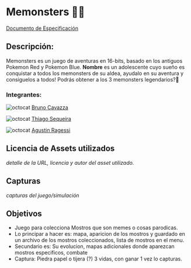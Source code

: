 # Memonsters 👾🌄

[Documento de Especificación](docs/especificacion.md)

## Descripción:
Memonsters es un juego de aventuras en 16-bits, basado en los antiguos Pokemon Red y Pokemon Blue. **Nombre** es un adolescente cuyo sueño es conquistar a todos los memonsters de su aldea, ayudalo en su aventura y consiguelos a todos! Podrás obtener a los 3 memonsters legendarios?🤔

### Integrantes:

![octocat](https://github.com/brunocavazza.png?size=70) [Bruno Cavazza](https://github.com/brunocavazza)

![octocat](https://github.com/thiagosequeira.png?size=70) [Thiago Sequeira](https://github.com/thiagosequeira)

![octocat](https://github.com/agustinragessi.png?size=70) [Agustin Ragessi](https://github.com/agustinragessi)

## Licencia de Assets utilizados
*detalle de la URL, licencia y autor del asset utilizado.*

## Capturas
*capturas del juego/simulación*

## Objetivos
- Juego para colecciona Mostros que son memes o cosas parodicas.
- Lo principar a hacer es: mapa, aparicion de los mostros y guardado en un archivo de los mostros coleccionados, lista de mostros en el menu.
- Secundario es: Su evolucion, mapas adicionales donde aparezcan mostros especificos, combate 
- Captura: Piedra papel o tijera (?) 3 vidas, con ganar 1 vez lo capturas.
